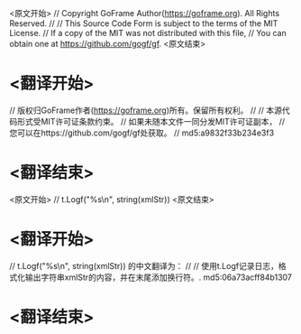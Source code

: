 
<原文开始>
// Copyright GoFrame Author(https://goframe.org). All Rights Reserved.
//
// This Source Code Form is subject to the terms of the MIT License.
// If a copy of the MIT was not distributed with this file,
// You can obtain one at https://github.com/gogf/gf.
<原文结束>

# <翻译开始>
// 版权归GoFrame作者(https://goframe.org)所有。保留所有权利。
//
// 本源代码形式受MIT许可证条款约束。
// 如果未随本文件一同分发MIT许可证副本，
// 您可以在https://github.com/gogf/gf处获取。
// md5:a9832f33b234e3f3
# <翻译结束>


<原文开始>
// t.Logf("%s\n", string(xmlStr))
<原文结束>

# <翻译开始>
// t.Logf("%s\n", string(xmlStr)) 的中文翻译为：
// 
// 使用t.Logf记录日志，格式化输出字符串xmlStr的内容，并在末尾添加换行符。. md5:06a73acff84b1307
# <翻译结束>

